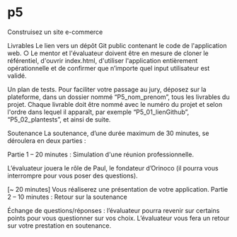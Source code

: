 # p5
Construisez un site e-commerce

Livrables
  Le lien vers un dépôt Git public contenant le code de l'application web.
○   Le mentor et l'évaluateur doivent être en mesure de cloner le référentiel, d'ouvrir index.html, d'utiliser l'application entièrement opérationnelle et de confirmer que n’importe quel  input utilisateur est validé.

  Un plan de tests.
Pour faciliter votre passage au jury, déposez sur la plateforme, dans un dossier nommé “P5_nom_prenom”, tous les livrables du projet. Chaque livrable doit être nommé avec le numéro du projet et selon l'ordre dans lequel il apparaît, par exemple “P5_01_lienGithub”, “P5_02_plantests”, et ainsi de suite.

Soutenance
La soutenance, d’une durée maximum de 30 minutes, se déroulera en deux parties :

Partie 1 – 20 minutes : Simulation d'une réunion professionnelle.

L’évaluateur jouera le rôle de Paul, le fondateur d’Orinoco (il pourra vous interrompre pour vous poser des questions).

[~ 20 minutes] Vous réaliserez une présentation de votre application. 
Partie 2 – 10 minutes : Retour sur la soutenance

Échange de questions/réponses : l’évaluateur pourra revenir sur certains points pour vous questionner sur vos choix.
L’évaluateur vous fera un retour sur votre prestation en soutenance.
